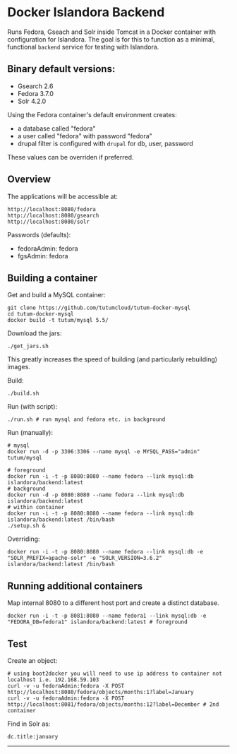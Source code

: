 Docker Islandora Backend
================

Runs Fedora, Gseach and Solr inside Tomcat in a Docker container with configuration for Islandora. The goal is for this to function as a minimal, functional `backend` service for testing with Islandora.

Binary default versions:
-------------------------------

- Gsearch 2.6
- Fedora 3.7.0
- Solr 4.2.0

Using the Fedora container's default environment creates:

- a database called "fedora"
- a user called "fedora" with password "fedora"
- drupal filter is configured with `drupal` for db, user, password

These values can be overriden if preferred.

Overview
-------------

The applications will be accessible at:

```
http://localhost:8080/fedora
http://localhost:8080/gsearch
http://localhost:8080/solr
```

Passwords (defaults):

- fedoraAdmin: fedora
- fgsAdmin: fedora

Building a container
--------------------------

Get and build a MySQL container:

```
git clone https://github.com/tutumcloud/tutum-docker-mysql
cd tutum-docker-mysql
docker build -t tutum/mysql 5.5/
```

Download the jars:

```
./get_jars.sh
```

This greatly increases the speed of building (and particularly rebuilding) images.

Build:

```
./build.sh
```

Run (with script):

```
./run.sh # run mysql and fedora etc. in background
```

Run (manually):

```
# mysql
docker run -d -p 3306:3306 --name mysql -e MYSQL_PASS="admin" tutum/mysql

# foreground
docker run -i -t -p 8080:8080 --name fedora --link mysql:db islandora/backend:latest
# background
docker run -d -p 8080:8080 --name fedora --link mysql:db islandora/backend:latest
# within container
docker run -i -t -p 8080:8080 --name fedora --link mysql:db islandora/backend:latest /bin/bash
./setup.sh &
```

Overriding:

```
docker run -i -t -p 8080:8080 --name fedora --link mysql:db -e "SOLR_PREFIX=apache-solr" -e "SOLR_VERSION=3.6.2" islandora/backend:latest /bin/bash
```

Running additional containers
---------------------------------------

Map internal 8080 to a different host port and create a distinct database.

```
docker run -i -t -p 8081:8080 --name fedora1 --link mysql:db -e "FEDORA_DB=fedora1" islandora/backend:latest # foreground
```

Test
------

Create an object:

```
# using boot2docker you will need to use ip address to container not localhost i.e. 192.168.59.103
curl -v -u fedoraAdmin:fedora -X POST http://localhost:8080/fedora/objects/months:1?label=January
curl -v -u fedoraAdmin:fedora -X POST http://localhost:8081/fedora/objects/months:12?label=December # 2nd container
```

Find in Solr as:

```
dc.title:january
```

---
